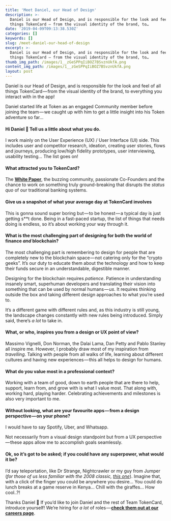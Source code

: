 ```yaml
---
title: 'Meet Daniel, our Head of Design'
description: >-
  Daniel is our Head of Design, and is responsible for the look and feel of all
  things TokenCard — from the visual identity of the brand, to…
date: '2019-04-09T09:13:38.530Z'
categories: []
keywords: []
slug: /meet-daniel-our-head-of-design
excerpt: >-
  Daniel is our Head of Design, and is responsible for the look and feel of all
  things TokenCard — from the visual identity of the brand, to…
thumb_img_path: /images/1__zGeSPPqIiBOZ7BSvznUkfA.png
content_img_path: /images/1__zGeSPPqIiBOZ7BSvznUkfA.png
layout: post
---
```



Daniel is our Head of Design, and is responsible for the look and feel of all things TokenCard — from the visual identity of the brand, to everything you interact with in the app!

Daniel started life at Token as an engaged Community member before joining the team — we caught up with him to get a little insight into his Token adventure so far…

#### Hi Daniel 👋 Tell us a little about what you do.

I work mainly on the User Experience (UX) / User Interface (UI) side. This includes user and competitor research, ideation, creating user stories, flows and journeys, producing low/high fidelity prototypes, user interviewing, usability testing… The list goes on!

#### What attracted you to TokenCard?

The [**White Paper**](https://tokencard.io/tokencard_whitepaper.pdf), the buzzing community, passionate Co-Founders and the chance to work on something truly ground-breaking that disrupts the _status quo_ of our traditional banking systems.

#### Give us a snapshot of what your average day at TokenCard involves

This is gonna sound super boring but — to be honest — a typical day is just getting s\*\*t done. Being in a fast-paced startup, the list of things that needs doing is endless, so it’s about working your way through it.

#### **What is the most challenging part of designing for both the world of finance _and_ blockchain?**

The most challenging part is remembering to design for people that are completely new to the blockchain space — not catering only for the “crypto geeks”. It’s our duty to educate them about the technology and how to keep their funds secure in an understandable, digestible manner.

Designing for the blockchain requires _patience_. Patience in understanding insanely smart, superhuman developers and translating their vision into something that can be used by normal humans — _us_. It requires thinking outside the box and taking different design approaches to what you’re used to.

It’s a different game with different rules and, as this industry is still young, the landscape changes constantly with new rules being introduced. Simply said, there’s _a lot_ to take in.

#### **What, or who, inspires you from a design or UX point of view?**

Massimo Vignelli, Don Norman, the Dalai Lama, Dan Petty and Pablo Stanley all inspire me. However, I probably draw most of my inspiration from _travelling_. Talking with people from all walks of life, learning about different cultures and having new experiences — this all helps to design for humans.

#### **What do you value most in a professional context?**

Working with a team of good, down to earth people that are there to help, support, learn from, and grow with is what I value most. That along with, working hard, playing harder. Celebrating achievements and milestones is also very important to me.

#### **Without looking, what are your favourite apps — from a design perspective — on your phone?**

I would have to say Spotify, Uber, and Whatsapp.

Not necessarily from a visual design standpoint but from a UX perspective — these apps allow me to accomplish goals seamlessly.

#### **Ok, so it’s got to be asked; if you could have any superpower, what would it be?**

I’d say teleportation, like Dr Strange, Nightcrawler or my guy from Jumper (_for those of us less familiar with the 2008 classic,_ [_this one_](https://www.imdb.com/title/tt0489099/)). Imagine that, with a click of the finger you could be anywhere you desire… You could do lunch breaks at a game reserve in Kenya… Chill with the giraffes… How cool..?!

Thanks Daniel 🔌 If you’d like to join Daniel and the rest of Team TokenCard, introduce yourself! We’re hiring for _a lot_ of roles — [**check them out at our careers page**](https://tokencard.workable.com).